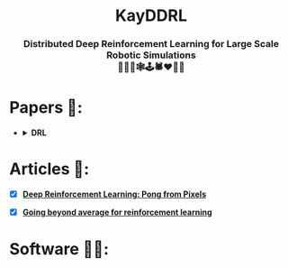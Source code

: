 <h1 align=center> KayDDRL </h1>
<h3 align=center> Distributed Deep Reinforcement Learning for Large Scale Robotic Simulations <br> 👨‍💻🤖🕸🕹🕷❤️👨‍🔬 </h3>

# Papers 📜:

<ul>

<li>
<details><summary><b>DRL</b></summary>

<p>
Summary
</p>


</details>


</li>


</ul>

# Articles 📖:

- [x] **[Deep Reinforcement Learning: Pong from Pixels](http://karpathy.github.io/2016/05/31/rl/)**
- [x] **[Going beyond average for reinforcement learning](https://deepmind.com/blog/going-beyond-average-reinforcement-learning/)**


# Software 👨‍💻:

